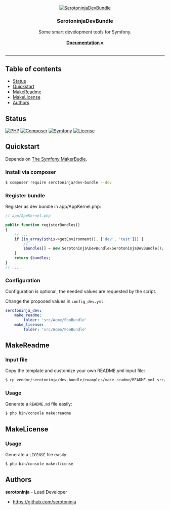 <p align="center"><a href="https://github.com/serotoninja/dev-bundle" target="_blank"><img src="https://img.shields.io/badge/serotoninja/dev--bundle-0.0.5-322d2d.svg?&style=for-the-badge" alt="SerotoninjaDevBundle"></a></p><h3 align="center">SerotoninjaDevBundle</h3><p align="center">Some smart development tools for Symfony.<br/><br/><a href="doc/" target="_blank"><strong>Documentation »</strong></a><br/><br/></p><hr>

## Table of contents

- [Status](#status)
- [Quickstart](#quickstart)
- [MakeReadme](#makereadme)
- [MakeLicense](#makelicense)
- [Authors](#authors)

## Status

[![PHP](https://img.shields.io/badge/PHP-7.1.3-8892BF.svg?style=flat-square)](https://php.net/)
[![Composer](https://img.shields.io/badge/Composer-1.6.3-4444ff.svg?style=flat-square)](https://getcompser.com/)
[![Symfony](https://img.shields.io/badge/Symfony-3.4-222222.svg?style=flat-square)](https://www.symfony.com/)
[![License](https://img.shields.io/badge/License-MIT-1284bf.svg?style=flat-square)](LICENSE)

## Quickstart

Depends on [The Symfony MakerBudle](https://github.com/symfony/maker-bundle).

### Install via composer

```bash
$ composer require serotoninja/dev-bundle --dev
```
### Register bundle

Register as dev bundle in app/AppKernel.php:

```php
// app/AppKernel.php

public function registerBundles()
{
    // ...
    if (in_array($this->getEnvironment(), ['dev', 'test'])) {
        // ...
        $bundles[] = new Serotoninja\DevBundle\SerotoninjaDevBundle();
    }
    return $bundles;
}
// ...
```
### Configuration

Configuration is optional, the needed values are requested by the script.

Change the proposed values in `config_dev.yml`:


```yaml
serotoninja_dev:
    make_readme:
        folder: 'src/Acme/FooBundle'
    make_license:
        folder: 'src/Acme/FooBundle'
```

## MakeReadme

### Input file

Copy the template and customize your own README.yml input file:

```bash
$ cp vendor/serotoninja/dev-bundle/examples/make-readme/README.yml src/Acme/FooBundle
```
### Usage

Generate a `README.md` file easily:

```bash
$ php bin/console make:readme
```

## MakeLicense

### Usage

Generate a `LICENSE` file easily:

```bash
$ php bin/console make:license
```

## Authors

**serotoninja** - Lead Developer
- <https://github.com/serotoninja>


